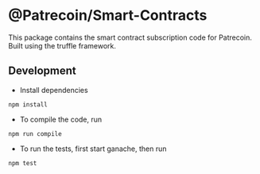 # @Patrecoin/Smart-Contracts

This package contains the smart contract subscription code for Patrecoin. Built using the truffle framework.

## Development

- Install dependencies
```
npm install
```

- To compile the code, run
```
npm run compile
```


- To run the tests, first start ganache, then run
```
npm test
```